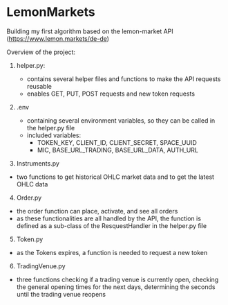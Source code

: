 # LemonMarkets

Building my first algorithm based on the lemon-market API (https://www.lemon.markets/de-de)

Overview of the project:
1. helper.py:
   - contains several helper files and functions to make the API requests reusable
   - enables GET, PUT, POST requests and new token requests

2. .env
   - containing several environment variables, so they can be called in the helper.py file
   - included variables:
     - TOKEN_KEY, CLIENT_ID, CLIENT_SECRET, SPACE_UUID 
     - MIC, BASE_URL_TRADING, BASE_URL_DATA, AUTH_URL

3. Instruments.py
- two functions to get historical OHLC market data and to get the latest OHLC data

4. Order.py
- the order function can place, activate, and see all orders
- as these functionalities are all handled by the API, the function is defined as a sub-class of the ResquestHandler in the helper.py file

5. Token.py
- as the Tokens expires, a function is needed to request a new token

6. TradingVenue.py
- three functions checking if a trading venue is currently open, checking the general opening times for the next days, determining the seconds until the trading venue reopens